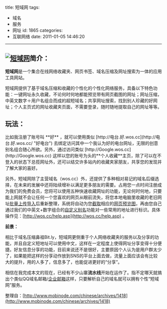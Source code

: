 title: 短域网
tags:
  - 域名
  - 服务
  - 网址
id: 1865
categories:
  - 互联网络
date: 2011-01-05 14:46:20
---

## [![短域网](http://a.kainy.cn/201101/wos.cc.png "短域网")](http://a.kainy.cn/201101/wos.cc.png)简介：

**短域网**是一个集合在线网络收藏夹、网页书签、域名压缩及网址搜索为一体的应用工具网站。

短域网提供了基于域名压缩和收藏的个性化的个性化网络服务，具备以下特色功能：一键网址永久收藏，不论何时何地都能预览带有网页截图的网址；网址压缩，中英文数字＋用户名组合而成的超短域名；共享网址搜索，找到别人珍藏的好网址；个人主页式的网址收藏夹页面，不需要登录，随时随地提取自己的网址等等。

## 玩法：

<!--more-->比如我注册了账号叫 **好** ，就可以使用类似 [http://电台.好.wos.cc](http://电台.好.wos.cc/ "好电台") 去绑定访问其中一个我认为好的电台网址，无限的创意别名组合随心所欲。另外，通过访问类似 [http://Google.wos.cc](http://Google.wos.cc) 这样以您的账号为头的**个人收藏**主页，除了可以在不登入的状态下总揽网址外，还可以结交许多站内的收藏夹家朋友，共享您的发现并了解大家的喜好。

另外，短域网除了主营域名（wos.cc）外，还提供了多种相对易记的域名后缀选择，在未来的发展中还将陆续增补以满足更多朋友的需要。占用您一点时间注册成为我们的免费会员，您将可以使用五种快速收藏网址的功能，无论何时何地，只要能上网就不会让任何一个您喜欢的网页从眼前流失，将您本地电脑里收藏的老旧网址<span style="text-decoration: underline;">批量上传导入</span>后重新整理，系统将自动为您<span style="text-decoration: underline;">截取</span>相应的<span style="text-decoration: underline;">网页预览图</span>，再由您自己通过我们的中英文+数字组合的<span style="text-decoration: underline;">自定义别名</span>功能对一些常用的地址进行标识。具体操作见：[http://wos.cc/help.asp](http://wos.cc/help.asp) 。

**前景：**

相比于域名压缩鼻祖Bit.ly，短域网更侧重于个人网络收藏夹的服务以及分享的功能，并且自定义短地址可以使用中文，这样在一定程度上使得网址分享变得十分便捷。好友信息分享的功能，目前来说还不是很好，主要原因个人认为是用户群太少了，如果能把这样的分享动作放到SNS的平台上面去做，流量上面应该会有比较大的提升，用的人多了，信息多了，也能促进更好的“分享”。

相信在我完成本文的现在，已经有不少山寨**流水线**开始在运作了。指不定哪天就搞出个类似QQ域名邮箱/[企业邮箱](http://kainy.cn/2010/05/%E8%85%BE%E8%AE%AF%E4%BC%81%E4%B8%9A%E9%82%AE%E7%AE%B1%E6%8A%A2%E5%85%88%E4%BD%93%E9%AA%8C/ "腾讯企业邮箱")这样，只要解析自己的域名就可以拥有个性“短域网”服务。

整理自：[http://www.mobinode.com/chinese/archives/1418](http://www.mobinode.com/chinese/archives/1418)